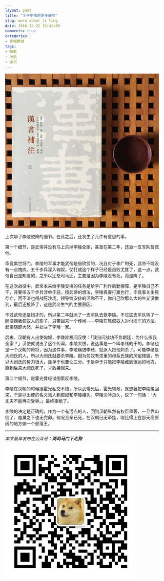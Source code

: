 ```yaml
---
layout: post
title: "关于李陵的更多细节"
slug: more about li ling
date: 2016-12-22 19:41:00
comments: true
categories:
- 青梅煮酒
tags:
- 随笔
- 历史
- 读书
---
```


![](/image/20161021001.png)

上次聊了李陵败降的细节。在此之后，还发生了几件有意思的事。

第一个细节，是武帝并没有马上杀掉李陵全家，甚至在第二年，还派一支军队营救他。

毕竟累世将门，李陵的军事才能武帝是很欣赏的，况且对于李广的死，武帝不能没有一点愧疚。五千步兵深入匈奴，仗打成这个样子已经是虽败尤胜了，这一点，武帝自己是知道的，之所以迁怒司马迁，主要是因为李陵没有死，而是降了。

在这次战役中，武帝本来给李陵安排的任务是给李广利作后勤保障，是李陵自己不干，非要率五千步兵涉单于庭。按武帝的想法，李陵真要打赢也行，毕竟事关生死存亡，再不济也得战死沙场。领导给安排的活你不干，你自己吹那么大的牛又没做到，最后还投降了，这是武帝生气的主要原因。

不过武帝还是惜才的，所以第二年就派了一支军队去救李陵。不过这支军队转了一圈没捞著匈奴人的影子，只带回来一个传闻——李陵在教匈奴人对付汉军的方法。武帝随即大怒，并处决了李陵一家。

后来，汉朝有人出使匈奴，李陵趁机问汉使：「我自问战功不负朝廷，为什么杀我全家？」汉使就说出了这个传闻。李陵大恨，说这事是一个叫李绪的干的。李绪也是一个汉朝的降将，因为这件事，李陵痛恨李绪，就派人把他刺杀了。可能李绪是大阏氏的人，所以大阏氏就要杀李陵。因为匈奴有浓重的母系氏族的风俗残留，所以大阏氏的势力很大，连单于也要让三分。于是单于只能把李陵藏到很远的地方，直到后来大阏氏死了，才敢接回来。

第二个细节，是霍光曾经试图策反李陵。

李陵在汉朝的时候跟霍光私交不错，所以武帝死后，霍光辅政，就想著把李陵接回来，于是以出使的名义派人到匈奴和李陵接头。李陵沈吟良久，说了一句话：「大丈夫不能再次受辱。」最终拒绝了。

李陵的决定是正确的，作为一个有污点的人，回到汉朝纵然有权臣罩著，一旦靠山倒了，覆巢之下也无完卵。何况至亲已死，在汉朝已无牵挂，哪比得上在那天高原阔的地方做一个部落王。

<hr>

*本文最早发布在公众号：__两司马门下走狗__*

![](/asset/qrcode_zougou.jpg)
